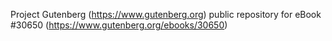 Project Gutenberg (https://www.gutenberg.org) public repository for eBook #30650 (https://www.gutenberg.org/ebooks/30650)
